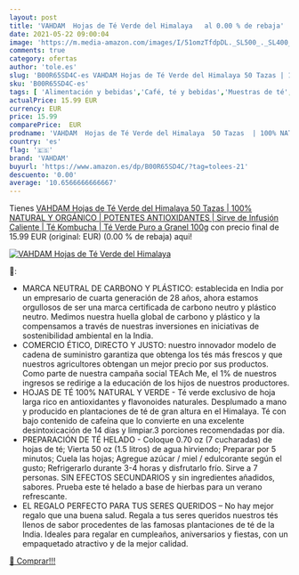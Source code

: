 ```yaml
---
layout: post
title: 'VAHDAM  Hojas de Té Verde del Himalaya   al 0.00 % de rebaja'
date: 2021-05-22 09:00:04
image: 'https://m.media-amazon.com/images/I/51omzTfdpDL._SL500_._SL400_.jpg'
comments: true
category: ofertas
author: 'tole.es'
slug: 'B00R65SD4C-es VAHDAM Hojas de Té Verde del Himalaya 50 Tazas | 100%...'
sku: 'B00R65SD4C-es'
tags: [ 'Alimentación y bebidas','Café, té y bebidas','Muestras de té','Té','Té negro','té','vahdam','verde', ]
actualPrice: 15.99 EUR
currency: EUR
price: 15.99
comparePrice:  EUR
prodname: 'VAHDAM  Hojas de Té Verde del Himalaya  50 Tazas  | 100% NATURAL Y ORGÁNICO | POTENTES ANTIOXIDANTES | Sirve de Infusión Caliente | Té Kombucha | Té Verde Puro a Granel  100g'
country: 'es'
flag: '🇪🇸'
brand: 'VAHDAM'
buyurl: 'https://www.amazon.es/dp/B00R65SD4C/?tag=tolees-21'
descuento: '0.00'
average: '10.6566666666667'
---
```


Tienes [VAHDAM  Hojas de Té Verde del Himalaya  50 Tazas  | 100% NATURAL Y ORGÁNICO | POTENTES ANTIOXIDANTES | Sirve de Infusión Caliente | Té Kombucha | Té Verde Puro a Granel  100g](https://www.amazon.es/dp/B00R65SD4C/?tag=tolees-21) con precio final de  15.99 EUR (original:  EUR) (0.00 %  de rebaja) aqui!

[![VAHDAM  Hojas de Té Verde del Himalaya  ](https://m.media-amazon.com/images/I/51omzTfdpDL._SL500_._SL400_.jpg)](https://www.amazon.es/dp/B00R65SD4C/?tag=tolees-21)

🔎:

- MARCA NEUTRAL DE CARBONO Y PLÁSTICO: establecida en India por un empresario de cuarta generación de 28 años, ahora estamos orgullosos de ser una marca certificada de carbono neutro y plástico neutro. Medimos nuestra huella global de carbono y plástico y la compensamos a través de nuestras inversiones en iniciativas de sostenibilidad ambiental en la India.
- COMERCIO ÉTICO, DIRECTO Y JUSTO: nuestro innovador modelo de cadena de suministro garantiza que obtenga los tés más frescos y que nuestros agricultores obtengan un mejor precio por sus productos. Como parte de nuestra campaña social TEAch Me, el 1% de nuestros ingresos se redirige a la educación de los hijos de nuestros productores.
- HOJAS DE TÉ 100% NATURAL Y VERDE - Té verde exclusivo de hoja larga rico en antioxidantes y flavonoides naturales. Desplumado a mano y producido en plantaciones de té de gran altura en el Himalaya. Té con bajo contenido de cafeína que lo convierte en una excelente desintoxicación de 14 días y limpiar.3 porciones recomendadas por día.
- PREPARACIÓN DE TÉ HELADO - Coloque 0.70 oz (7 cucharadas) de hojas de té; Vierta 50 oz (1.5 litros) de agua hirviendo; Preparar por 5 minutos; Cuela las hojas; Agregue azúcar / miel / edulcorante según el gusto; Refrigerarlo durante 3-4 horas y disfrutarlo frío. Sirve a 7 personas. SIN EFECTOS SECUNDARIOS y sin ingredientes añadidos, sabores. Prueba este té helado a base de hierbas para un verano refrescante.
- EL REGALO PERFECTO PARA TUS SERES QUERIDOS – No hay mejor regalo que una buena salud. Regala a tus seres queridos nuestros tés llenos de sabor procedentes de las famosas plantaciones de té de la India. Ideales para regalar en cumpleaños, aniversarios y fiestas, con un empaquetado atractivo y de la mejor calidad.

[🛒 Comprar!!!](https://www.amazon.es/dp/B00R65SD4C/?tag=tolees-21)
